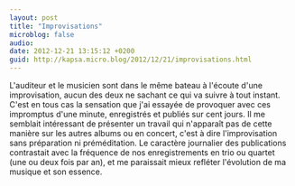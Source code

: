 ```yaml
---
layout: post
title: "Improvisations"
microblog: false
audio: 
date: 2012-12-21 13:15:12 +0200
guid: http://kapsa.micro.blog/2012/12/21/improvisations.html
---
```

L'auditeur et le musicien sont dans le même bateau à l'écoute d'une improvisation, aucun des deux ne sachant ce qui va suivre à tout instant. C'est en tous cas la sensation que j'ai essayée de provoquer avec ces impromptus d'une minute, enregistrés et publiés sur cent jours. Il me semblait intéressant de présenter un travail qui n'apparaît pas de cette manière sur les autres albums ou en concert, c'est à dire l'improvisation sans préparation ni préméditation. Le caractère journalier des publications contrastait avec la fréquence de nos enregistrements en trio ou quartet (une ou deux fois par an), et me paraissait mieux refléter l'évolution de ma musique et son essence.
